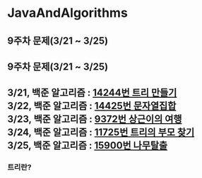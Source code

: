# JavaAndAlgorithms

## 9주차 문제(3/21 ~ 3/25)
## 9주차 문제(3/21 ~ 3/25)
3/21, 백준 알고리즘 : [14244번 트리 만들기](https://www.acmicpc.net/problem/14244)</br>
3/22, 백준 알고리즘 : [14425번 문자열집합](https://www.acmicpc.net/problem/14425)</br>
3/23, 백준 알고리즘 : [9372번 상근이의 여행](https://www.acmicpc.net/problem/9372)</br>
3/24, 백준 알고리즘 : [11725번 트리의 부모 찾기](https://www.acmicpc.net/problem/11725)</br>
3/25, 백준 알고리즘 : [15900번 나무탈출](https://www.acmicpc.net/problem/15900)</br>
---

### 트리란?
```
```